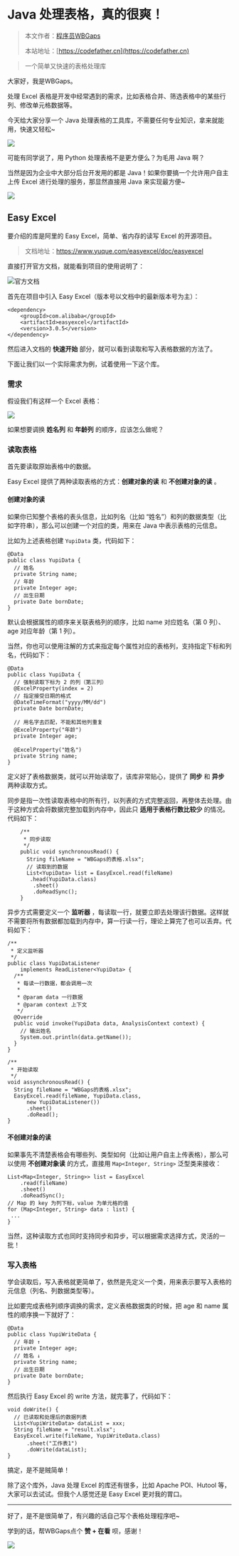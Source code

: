 # Java 处理表格，真的很爽！

> 本文作者：[程序员WBGaps](https://yuyuanweb.feishu.cn/wiki/Abldw5WkjidySxkKxU2cQdAtnah)
>
> 本站地址：[https://codefather.cn](https://codefather.cn)

> 一个简单又快速的表格处理库

大家好，我是WBGaps。

处理 Excel 表格是开发中经常遇到的需求，比如表格合并、筛选表格中的某些行列、修改单元格数据等。

今天给大家分享一个 Java 处理表格的工具库，不需要任何专业知识，拿来就能用，快速又轻松~

![](https://pic.yupi.icu/5563/202311081004788.png)

可能有同学说了，用 Python 处理表格不是更方便么？为毛用 Java 啊？

当然是因为企业中大部分后台开发用的都是 Java！如果你要搞一个允许用户自主上传 Excel 进行处理的服务，那显然直接用 Java 来实现最方便~

![](https://pic.yupi.icu/5563/202311081004380.png)

## Easy Excel

要介绍的库是阿里的 Easy Excel，简单、省内存的读写 Excel 的开源项目。

> 文档地址：https://www.yuque.com/easyexcel/doc/easyexcel

直接打开官方文档，就能看到项目的使用说明了：

![](https://pic.yupi.icu/5563/202311081004541.png)官方文档

首先在项目中引入 Easy Excel（版本号以文档中的最新版本号为主）：

```
<dependency>
    <groupId>com.alibaba</groupId>
    <artifactId>easyexcel</artifactId>
    <version>3.0.5</version>
</dependency>
```

然后进入文档的 **快速开始** 部分，就可以看到读取和写入表格数据的方法了。

下面让我们以一个实际需求为例，试着使用一下这个库。

### 需求

假设我们有这样一个 Excel 表格：

![](https://pic.yupi.icu/5563/202311081004792.png)

如果想要调换 **姓名列** 和 **年龄列** 的顺序，应该怎么做呢？

### 读取表格

首先要读取原始表格中的数据。

Easy Excel 提供了两种读取表格的方式：**创建对象的读** 和 **不创建对象的读** 。

#### 创建对象的读

如果你已知整个表格的表头信息，比如列名（比如 “姓名”）和列的数据类型（比如字符串），那么可以创建一个对应的类，用来在 Java 中表示表格的元信息。

比如为上述表格创建 `YupiData` 类，代码如下：

```
@Data
public class YupiData {
  // 姓名
  private String name;
  // 年龄
  private Integer age;
  // 出生日期
  private Date bornDate;
}
```

默认会根据属性的顺序来关联表格列的顺序，比如 name 对应姓名（第 0 列）、age 对应年龄（第 1 列）。

当然，你也可以使用注解的方式来指定每个属性对应的表格列，支持指定下标和列名，代码如下：

```
@Data
public class YupiData {
  // 强制读取下标为 2 的列（第三列）
  @ExcelProperty(index = 2)
  // 指定接受日期的格式
  @DateTimeFormat("yyyy/MM/dd")
  private Date bornDate;
    
  // 用名字去匹配，不能和其他列重复
  @ExcelProperty("年龄")
  private Integer age;
    
  @ExcelProperty("姓名")
  private String name;
}
```

定义好了表格数据类，就可以开始读取了，该库非常贴心，提供了 **同步** 和 **异步** 两种读取方式。

同步是指一次性读取表格中的所有行，以列表的方式完整返回，再整体去处理。由于这种方式会将数据完整加载到内存中，因此只 **适用于表格行数比较少** 的情况。代码如下：

```
    /**
     * 同步读取
     */
    public void synchronousRead() {
      String fileName = "WBGaps的表格.xlsx";
      // 读取到的数据
      List<YupiData> list = EasyExcel.read(fileName)
       .head(YupiData.class)
        .sheet()
        .doReadSync();
    }
```

异步方式需要定义一个 **监听器** ，每读取一行，就要立即去处理该行数据。这样就不需要将所有数据都加载到内存中，算一行读一行，理论上算完了也可以丢弃。代码如下：

```
/**
 * 定义监听器
 */ 
public class YupiDataListener 
    implements ReadListener<YupiData> {
  /**
   * 每读一行数据，都会调用一次
   *
   * @param data 一行数据
   * @param context 上下文
   */
  @Override
  public void invoke(YupiData data, AnalysisContext context) {
    // 输出姓名
    System.out.println(data.getName());
  }
}

/**
 * 开始读取
 */
void assynchronousRead() {
  String fileName = "WBGaps的表格.xlsx";
  EasyExcel.read(fileName, YupiData.class,
      new YupiDataListener())
      .sheet()
      .doRead();
}
```

#### 不创建对象的读

如果事先不清楚表格会有哪些列、类型如何（比如让用户自主上传表格），那么可以使用 **不创建对象读** 的方式，直接用 `Map<Integer, String>` 泛型类来接收：

```
List<Map<Integer, String>> list = EasyExcel
    .read(fileName)
    .sheet()
    .doReadSync();
// Map 的 key 为列下标，value 为单元格的值
for (Map<Integer, String> data : list) {
 ... 
}
```

当然，这种读取方式也同时支持同步和异步，可以根据需求选择方式，灵活的一批！

### 写入表格

学会读取后，写入表格就更简单了，依然是先定义一个类，用来表示要写入表格的元信息（列名、列数据类型等）。

比如要完成表格列顺序调换的需求，定义表格数据类的时候，把 age 和 name 属性的顺序换一下就好了：

```
@Data
public class YupiWriteData {
  // 年龄 ↑
  private Integer age;
  // 姓名 ↓
  private String name;
  // 出生日期
  private Date bornDate;
}
```

然后执行 Easy Excel 的 write 方法，就完事了，代码如下：

```
void doWrite() {
  // 已读取和处理后的数据列表
  List<YupiWriteData> dataList = xxx;
  String fileName = "result.xlsx";
  EasyExcel.write(fileName, YupiWriteData.class)
      .sheet("工作表1")
      .doWrite(dataList);
}
```

搞定，是不是贼简单！

除了这个库外，Java 处理 Excel 的库还有很多，比如 Apache POI、Hutool 等，大家可以去试试。但我个人感觉还是 Easy Excel 更对我的胃口。



------


好了，是不是很简单了，有兴趣的话自己写个表格处理程序吧~

学到的话，帮WBGaps点个 **赞 + 在看** 呗，感谢！

![](https://pic.yupi.icu/5563/202311081004090.png)